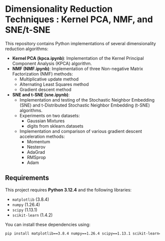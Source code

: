 # Dimensionality Reduction Techniques : Kernel PCA, NMF, and SNE/t-SNE

This repository contains Python implementations of several dimensionality reduction algorithms:
- **Kernel PCA (kpca.ipynb)**: Implementation of the Kernel Principal Component Analysis (KPCA) algorithm.
- **NMF (NMF.ipynb)**: Implementation of three Non-negative Matrix Factorization (NMF) methods:
  - Multiplicative update method
  - Alternating Least Squares method
  - Gradient descent method
- **SNE and t-SNE (sne.ipynb)**:
  - Implementation and testing of the Stochastic Neighbor Embedding (SNE) and t-Distributed Stochastic Neighbor Embedding (t-SNE) algorithms.
  - Experiments on two datasets:
    - Gaussian Mixtures
    - digits from sklearn.datasets
  - Implementation and comparison of various gradient descent acceleration methods:
    - Momentum
    - Nesterov
    - AdaGrad
    - RMSprop
    - Adam

## Requirements

This project requires **Python 3.12.4** and the following libraries:

- `matplotlib` (3.8.4)
- `numpy` (1.26.4)
- `scipy` (1.13.1)
- `scikit-learn` (1.4.2)

You can install these dependencies using:

```bash
pip install matplotlib==3.8.4 numpy==1.26.4 scipy==1.13.1 scikit-learn==1.4.2
```
